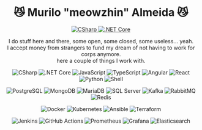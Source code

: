 <h1 align="center">
😼 Murilo "meowzhin" Almeida 😼
</h1>

<p align="center">
    <a href="https://www.linkedin.com/in/murilodealmeida" target="_blank"> <img src="https://img.shields.io/badge/Linkedin-blue?logo=linkedin&logoSize=auto&logoColor=white" alt="CSharp"/> </a>
    <a href="https://ko-fi.com/meowzhin" target="_blank"><img src="https://img.shields.io/badge/Support_me_on_Ko--fi-salmon?logo=kofi&labelColor=salmon&logoSize=auto&logoColor=white" alt=".NET Core"/></a>
</p>


<p align="center">
I do stuff here and there, some open, some closed, some useless... yeah. <br />
I accept money from strangers to fund my dream of not having to work for corps anymore. <br />here a couple of things I work with.
</p >

<p align="center">
    <img src="https://img.shields.io/badge/C%23-9B4F96" alt="CSharp"/>
    <img src="https://img.shields.io/badge/.NET%20Core-5C2D91" alt=".NET Core"/>
    <img src="https://img.shields.io/badge/JavaScript-F7DF1C" alt="JavaScript"/>
    <img src="https://img.shields.io/badge/TypeScript-3178C6" alt="TypeScript"/>
    <img src="https://img.shields.io/badge/Angular-E23237" alt="Angular"/>
    <img src="https://img.shields.io/badge/React-61DAFB" alt="React"/>
    <img src="https://img.shields.io/badge/Python-3776AB" alt="Python"/>
    <img src="https://img.shields.io/badge/Shell-F46800" alt="Shell"/>
</p>

<p align="center">
    <img src="https://img.shields.io/badge/PostgreSQL-336791" alt="PostgreSQL"/>
    <img src="https://img.shields.io/badge/MongoDB-47A248" alt="MongoDB"/>
    <img src="https://img.shields.io/badge/MariaDB-003545" alt="MariaDB"/>
    <img src="https://img.shields.io/badge/SQL%20Server-CC2927" alt="SQL Server"/>
    <img src="https://img.shields.io/badge/Kafka-231F20" alt="Kafka"/>
    <img src="https://img.shields.io/badge/RabbitMQ-FF6600" alt="RabbitMQ"/>
    <img src="https://img.shields.io/badge/Redis-E23237" alt="Redis"/>
</p>

<p align="center">
    <img src="https://img.shields.io/badge/Docker-2496ED" alt="Docker"/>
    <img src="https://img.shields.io/badge/Kubernetes-326CE5" alt="Kubernetes"/>
    <img src="https://img.shields.io/badge/Ansible-EE0000" alt="Ansible"/>
    <img src="https://img.shields.io/badge/Terraform-7E6D44" alt="Terraform"/>
</p>

<p align="center">
    <img src="https://img.shields.io/badge/Jenkins-D24939" alt="Jenkins"/>
    <img src="https://img.shields.io/badge/GitHub%20Actions-2088FF" alt="GitHub Actions"/>
    <img src="https://img.shields.io/badge/Prometheus-00C6A0" alt="Prometheus"/>
    <img src="https://img.shields.io/badge/Grafana-F46800" alt="Grafana"/>
    <img src="https://img.shields.io/badge/Elasticsearch-005571" alt="Elasticsearch"/>
</p>
